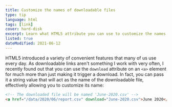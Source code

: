 ```yaml
---
title: Customize the names of downloadable files
type: tip
language: html
tags: [link]
cover: hard-disk
excerpt: Learn what HTML5 attribute you can use to customize the names of your downloadable files with this quick tip.
listed: true
dateModified: 2021-06-12
---
```


HTML5 introduced a variety of convenient features that many of us use every day. As downloadable links aren't something I work with very often, I recently found out that you can use the `download` attribute on an `<a>` element for much more than just making it trigger a download. In fact, you can pass it a string value that will act as the name of the downloadable file, effectively allowing you to customize its name:

```html
<!-- The downloaded file will be named 'June-2020.csv' -->
<a href="/data/2020/06/report.csv" download="June-2020.csv">June 2020</a>
```
